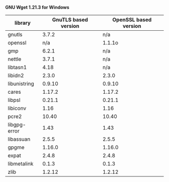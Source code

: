 **GNU Wget 1.21.3 for Windows**

| library       | GnuTLS based version | OpenSSL based version |
|---------------| ---------------------|-----------------------|
| gnutls        | 3.7.2                | n/a                   |
| openssl       | n/a                  | 1.1.1o                |
| gmp           | 6.2.1                | n/a                   |
| nettle        | 3.7.1                | n/a                   |
| libtasn1      | 4.18                 | n/a                   |
| libidn2       | 2.3.0                | 2.3.0                 |
| libunistring  | 0.9.10               | 0.9.10                |
| cares         | 1.17.2               | 1.17.2                |
| libpsl        | 0.21.1               | 0.21.1                |
| libiconv      | 1.16                 | 1.16                  |
| pcre2         | 10.40                | 10.40                 |
| libgpg-error  | 1.43                 | 1.43                  |
| libassuan     | 2.5.5                | 2.5.5                 |
| gpgme         | 1.16.0               | 1.16.0                |
| expat         | 2.4.8                | 2.4.8                 |
| libmetalink   | 0.1.3                | 0.1.3                 |
| zlib          | 1.2.12               | 1.2.12                |
